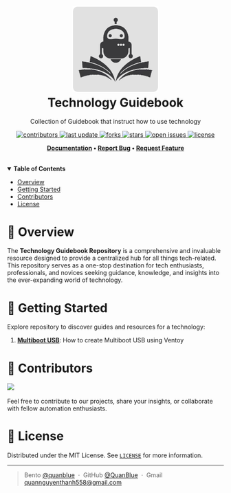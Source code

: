 <h1 align="center">
  <img src="./assets/tech-guidebook-logo.png" alt="icon" width="200"></img>
  <br>
  <b>Technology Guidebook</b>
</h1>

<p align="center">
   Collection of Guidebook that instruct how to use technology
</p>

<!-- Badges -->
<p align="center">
  <a href="https://github.com/QuanBlue/tech-guidebook/graphs/contributors">
    <img src="https://img.shields.io/github/contributors/QuanBlue/tech-guidebook" alt="contributors" />
  </a>
  <a href="">
    <img src="https://img.shields.io/github/last-commit/QuanBlue/tech-guidebook" alt="last update" />
  </a>
  <a href="https://github.com/QuanBlue/tech-guidebook/network/members">
    <img src="https://img.shields.io/github/forks/QuanBlue/tech-guidebook" alt="forks" />
  </a>
  <a href="https://github.com/QuanBlue/tech-guidebook/stargazers">
    <img src="https://img.shields.io/github/stars/QuanBlue/tech-guidebook" alt="stars" />
  </a>
  <a href="https://github.com/QuanBlue/tech-guidebook/issues/">
    <img src="https://img.shields.io/github/issues/QuanBlue/tech-guidebook" alt="open issues" />
  </a>
  <a href="https://github.com/QuanBlue/tech-guidebook/blob/main/LICENSE">
    <img src="https://img.shields.io/github/license/QuanBlue/tech-guidebook.svg" alt="license" />
  </a>
</p>

<p align="center">
  <b>
    <a href="https://github.com/QuanBlue/tech-guidebook">Documentation</a> •
    <a href="https://github.com/QuanBlue/tech-guidebook/issues/">Report Bug</a> •
    <a href="https://github.com/QuanBlue/tech-guidebook/issues/">Request Feature</a>
  </b>
</p>
<br/>
<details open>
<summary><b>Table of Contents</b></summary>

- [Overview](#balloon-overview)
- [Getting Started](#toolbox-getting-started)
- [Contributors](#busts_in_silhouette-contributors)
- [License](#scroll-license)
</details>

# :balloon: Overview

The **Technology Guidebook Repository** is a comprehensive and invaluable resource designed to provide a centralized hub for all things tech-related. This repository serves as a one-stop destination for tech enthusiasts, professionals, and novices seeking guidance, knowledge, and insights into the ever-expanding world of technology.

# :toolbox: Getting Started

Explore repository to discover guides and resources for a technology:

1. [**Multiboot USB**](./Multiboot_USB/): How to create Multiboot USB using Ventoy

# :busts_in_silhouette: Contributors

<a href="https://github.com/QuanBlue/tech-guidebook/graphs/contributors">
  <img src="https://contrib.rocks/image?repo=QuanBlue/tech-guidebook" />
</a>

Feel free to contribute to our projects, share your insights, or collaborate with fellow automation enthusiasts.

# :scroll: License

Distributed under the MIT License. See <a href="../LICENSE">`LICENSE`</a> for more information.

---

> Bento [@quanblue](https://bento.me/quanblue) &nbsp;&middot;&nbsp;
> GitHub [@QuanBlue](https://github.com/QuanBlue) &nbsp;&middot;&nbsp; Gmail quannguyenthanh558@gmail.com
